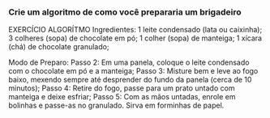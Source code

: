 ### Crie um algoritmo de como você prepararia um brigadeiro

EXERCÍCIO ALGORÍTMO
Ingredientes:
1 leite condensado (lata ou caixinha);
3 colheres (sopa) de chocolate em pó;
1 colher (sopa) de manteiga;
1 xícara (chá) de chocolate granulado; 

Modo de Preparo:
Passo 2: Em uma panela, coloque o leite condensado com o chocolate em pó e a manteiga;
Passo 3: Misture bem e leve ao fogo baixo, mexendo sempre até desprender do fundo da panela (cerca de 10 minutos);
Passo 4: Retire do fogo, passe para um prato untado com manteiga e deixe esfriar;
Passo 5: Com as mãos untadas, enrole em bolinhas e passe-as no granulado. Sirva em forminhas de papel.

